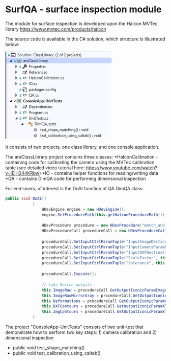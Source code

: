 # SurfQA - surface inspection module

The module for surface inspection is developed upon the Halcon MVTec library https://www.mvtec.com/products/halcon 

The source code is available in the C# solution, which structure is illustrated below: 

![project image](https://github.com/ArsoVukicevic/AI4DimAndSurfQA/blob/main/DimQA/VS_project.jpg)

It consists of two projects, one class library, and one console application. 

The arsClassLibrary project contains three classes:
*HalconCalibration - containing  code for calibrating the camera using the MVTec calibration table (see detailed video tutorial here: https://www.youtube.com/watch?v=iEjH244KRbw)
*IO - contains helper functions for reading/writing data
*QA - contains DimQA code for performing dimensional inspection

For end-users, of interest is the DoAI function of QA.DimQA class:
```C#
public void DoAI()
            {
                HDevEngine engine = new HDevEngine();
                engine.SetProcedurePath(this.getHalconProcedurePath());

                HDevProcedure procedure = new HDevProcedure("match_and_get_contours");
                HDevProcedureCall procedureCall = new HDevProcedureCall(procedure);

                procedureCall.SetInputCtrlParamTuple("InputImageDestination", this.getImagePath());
                procedureCall.SetInputCtrlParamTuple("InputCameraParamDestination", this.getCameraParametersPath());
                procedureCall.SetInputCtrlParamTuple("InputDXFDestination", this.getDXFPath());
                procedureCall.SetInputCtrlParamTuple("ScaleFactor", this.getScaleFactor());
                procedureCall.SetInputCtrlParamTuple("tolerance", this.getTolerance());

                procedureCall.Execute();

                // take Halcon outputs
                this.ImageRaw = procedureCall.GetOutputIconicParamImage("Image");
                this.ImageRawMirrorGray = procedureCall.GetOutputIconicParamImage("ImageMirror");
                this.Deformations = procedureCall.GetOutputIconicParamXld("Deformations");
                this.DXFContours = procedureCall.GetOutputIconicParamXld("DXFContours");
                this.ImgContours = procedureCall.GetOutputIconicParamXld("ImgContours");
            }
```

The project "ConsoleApp-UnitTests" consists of two unit-test that demonstrate how to perform two key steps: 1) camera calibration and 2) dimensional inspection 
* public void test_shape_matching()
* public void test_calibration_using_caltab()
